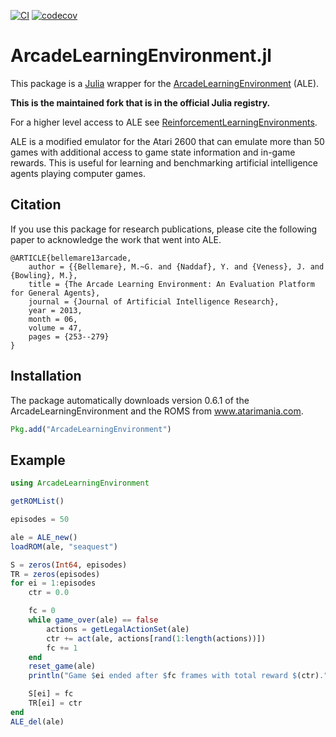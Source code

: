 [![CI](https://github.com/JuliaReinforcementLearning/ArcadeLearningEnvironment.jl/actions/workflows/ci.yml/badge.svg)](https://github.com/JuliaReinforcementLearning/ArcadeLearningEnvironment.jl/actions/workflows/ci.yml)
[![codecov](https://codecov.io/gh/JuliaReinforcementLearning/ArcadeLearningEnvironment.jl/branch/master/graph/badge.svg)](https://codecov.io/gh/JuliaReinforcementLearning/ArcadeLearningEnvironment.jl)

# ArcadeLearningEnvironment.jl

This package is a [Julia](http://julialang.org/) wrapper for the
[ArcadeLearningEnvironment](https://github.com/mgbellemare/Arcade-Learning-Environment) (ALE).

**This is the maintained fork that is in the official Julia registry.**

For a higher level access to ALE see [ReinforcementLearningEnvironments](https://github.com/JuliaReinforcementLearning/ReinforcementLearningEnvironments.jl).

ALE is a modified emulator for the Atari 2600 that can emulate more than 50 games
with additional access to game state information and in-game rewards.
This is useful for learning and benchmarking artificial intelligence agents
playing computer games.


## Citation

If you use this package for research publications, please cite the following
paper to acknowledge the work that went into ALE.

```
@ARTICLE{bellemare13arcade,
	author = {{Bellemare}, M.~G. and {Naddaf}, Y. and {Veness}, J. and {Bowling}, M.},
	title = {The Arcade Learning Environment: An Evaluation Platform for General Agents},
	journal = {Journal of Artificial Intelligence Research},
	year = 2013,
	month = 06,
	volume = 47,
	pages = {253--279}
}
```

## Installation

The package automatically downloads version 0.6.1 of the ArcadeLearningEnvironment
and the ROMS from www.atarimania.com.

```julia
Pkg.add("ArcadeLearningEnvironment")
```


## Example

```julia
using ArcadeLearningEnvironment

getROMList()

episodes = 50

ale = ALE_new()
loadROM(ale, "seaquest")

S = zeros(Int64, episodes)
TR = zeros(episodes)
for ei = 1:episodes
    ctr = 0.0

    fc = 0
    while game_over(ale) == false
        actions = getLegalActionSet(ale)
        ctr += act(ale, actions[rand(1:length(actions))])
        fc += 1
    end
    reset_game(ale)
    println("Game $ei ended after $fc frames with total reward $(ctr).")

    S[ei] = fc
    TR[ei] = ctr
end
ALE_del(ale)
```


